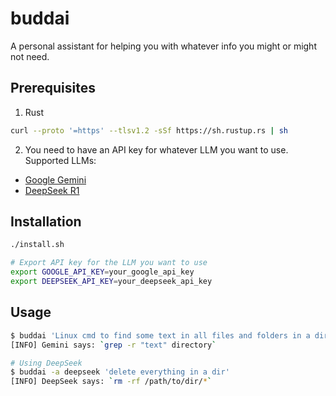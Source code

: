 # buddai

A personal assistant for helping you with whatever info you might or might not need.

## Prerequisites

1. Rust
```sh
curl --proto '=https' --tlsv1.2 -sSf https://sh.rustup.rs | sh
```

2. You need to have an API key for whatever LLM you want to use.
Supported LLMs:
- [Google Gemini](https://aistudio.google.com/apikey)
- [DeepSeek R1](https://platform.deepseek.com/api_keys)

## Installation

```sh
./install.sh

# Export API key for the LLM you want to use
export GOOGLE_API_KEY=your_google_api_key
export DEEPSEEK_API_KEY=your_deepseek_api_key
```

## Usage

```sh
$ buddai 'Linux cmd to find some text in all files and folders in a directory'
[INFO] Gemini says: `grep -r "text" directory`

# Using DeepSeek
$ buddai -a deepseek 'delete everything in a dir'
[INFO] DeepSeek says: `rm -rf /path/to/dir/*`
```
